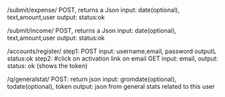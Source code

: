 /submit/expense/
  POST, returns a Json
  input: date(optional), text,amount,user
  output: status:ok

  /submit/income/
    POST, returns a Json
    input: date(optional), text,amount,user
    output: status:ok

/accounts/register/
  step1:
    POST
    input: username,email, password
    outputL status:ok
  step2: #click on activation link on email
    GET
    input: email,
    output: status: ok (shows the token)


/q/generalstat/
  POST: return json
  input: gromdate(optional), todate(optional), token
  output: json from general stats related to this user
